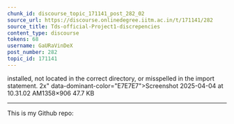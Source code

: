 ```yaml
---
chunk_id: discourse_topic_171141_post_282_02
source_url: https://discourse.onlinedegree.iitm.ac.in/t/171141/282
source_title: Tds-official-Project1-discrepencies
content_type: discourse
tokens: 68
username: GaURaVinDeX
post_number: 282
topic_id: 171141
---
```


 installed, not located in the correct directory, or misspelled in the import statement. 2x" data-dominant-color="E7E7E7">Screenshot 2025-04-04 at 10.31.02 AM1358×906 47.7 KB

---

This is my Github repo:
